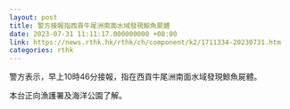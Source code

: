 ```yaml
---
layout: post
title: 警方接報指西貢牛尾洲南面水域發現鯨魚屍體
date: 2023-07-31 11:11:17.000000000 +08:00
link: https://news.rthk.hk/rthk/ch/component/k2/1711334-20230731.htm
categories: rthk
---
```


警方表示，早上10時46分接報，指在西貢牛尾洲南面水域發現鯨魚屍體。

本台正向漁護署及海洋公園了解。

